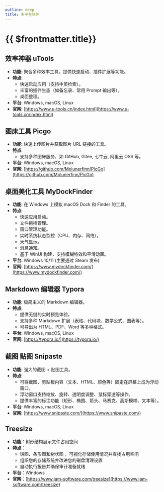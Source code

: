```yaml
---
outline: deep
title: 多平台软件
---
```


# {{ $frontmatter.title}}

## 效率神器 uTools

- **功能**: 聚合多种效率工具，提供快速启动、插件扩展等功能。
- **特点**:
  - 快速启动应用（支持中英检索）。
  - 丰富的插件生态（如备忘录、常用 Prompt 输出等）。
  - 桌面整理。
- **平台**: Windows, macOS, Linux
- **官网**: [https://www.u-tools.cn/index.html](https://www.u-tools.cn/index.html)

## 图床工具 Picgo

- **功能**: 快速上传图片并获取图片 URL 链接的工具。
- **特点**:
  - 支持多种图床服务，如 GitHub, Gitee, 七牛云, 阿里云 OSS 等。
- **平台**: Windows, macOS, Linux
- **官网**: [https://github.com/Molunerfinn/PicGo](https://github.com/Molunerfinn/PicGo)

## 桌面美化工具 MyDockFinder

- **功能**: 在 Windows 上模拟 macOS Dock 和 Finder 的工具。
- **特点**:
  - 快速应用启动。
  - 文件拖拽管理。
  - 窗口管理功能。
  - 实时系统状态监控（CPU、内存、网络）。
  - 天气显示。
  - 消息通知。
  - 基于 WinUI 构建，支持模糊特效和平滑动画。
- **平台**: Windows 10/11 (主要通过 Steam 发布)
- **官网**: [https://www.mydockfinder.com/](https://www.mydockfinder.com/)

## Markdown 编辑器 Typora

- **功能**: 极简主义的 Markdown 编辑器。
- **特点**:
  - 提供无缝的实时预览体验。
  - 支持多种 Markdown 扩展（表格、代码块、数学公式、图表等）。
  - 可导出为 HTML、PDF、Word 等多种格式。
- **平台**: Windows, macOS, Linux
- **官网**: [https://typora.io/](https://typora.io/)

## 截图 贴图 Snipaste

- **功能**: 强大的截图 + 贴图工具。
- **特点**:
  - 可将截图、剪贴板内容（文本、HTML、颜色等）固定在屏幕上成为浮动窗口。
  - 浮动窗口支持缩放、旋转、透明度调整、鼠标穿透等操作。
  - 提供丰富的标注功能（矩形、椭圆、箭头、马赛克、高斯模糊、文本等）。
- **平台**: Windows, macOS, Linux
- **官网**: [https://www.snipaste.com/](https://www.snipaste.com/)

## Treesize

- **功能**：树形结构展示文件占用空间
- **特点**：
  - 饼图、条形图和树状图 ，可视化存储使用情况并查找占用空间
  - 组织您的存储系统并改进您的磁盘清理设置
  - 自动执行报告并确保审计准备就绪
- **平台**：Windows
- **官网**：[https://www.jam-software.com/treesize](https://www.jam-software.com/treesize)
